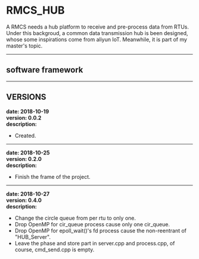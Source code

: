 # RMCS_HUB
A RMCS needs a hub platform to receive and pre-process data from RTUs. Under this backgroud, a common data transmission hub is been designed, whose some inspirations come from aliyun IoT. Meanwhile, it is part of my master's topic.

---
## software framework

---
## VERSIONS
**date:          2018-10-19**  
**version:       0.0.2**  
**description:**  
* Created.

---
**date:          2018-10-25**  
**version:       0.2.0**  
**description:**  
* Finish the frame of the project.

---
**date:          2018-10-27**  
**version:       0.4.0**  
**description:**  
* Change the circle queue from per rtu to only one.
* Drop OpenMP for cir_queue process cause only one cir_queue.
* Drop OpenMP for epoll_wait()'s fd process cause the non-reentrant of "HUB_Server".
* Leave the phase and store part in server.cpp and process.cpp, of course, cmd_send.cpp is empty.